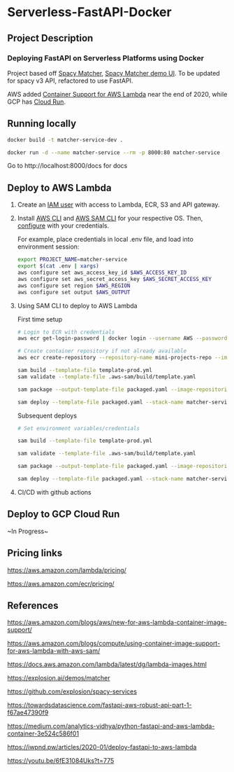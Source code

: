 # Serverless-FastAPI-Docker

## Project Description

### Deploying FastAPI on Serverless Platforms using Docker

Project based off [Spacy Matcher](https://github.com/explosion/spacy-services), [Spacy Matcher demo UI](https://explosion.ai/demos/matcher). To be updated for spacy v3 API, refactored to use FastAPI.

AWS added [Container Support for AWS Lambda](https://aws.amazon.com/blogs/aws/new-for-aws-lambda-container-image-support/) near the end of 2020, while GCP has [Cloud Run](https://cloud.google.com/run).

## Running locally

```bash
docker build -t matcher-service-dev .

docker run -d --name matcher-service --rm -p 8000:80 matcher-service
```

Go to http://localhost:8000/docs for docs


## Deploy to AWS Lambda

1. Create an [IAM user](https://console.aws.amazon.com/iam/home#/users) with access to Lambda, ECR, S3 and API gateway.

2. Install [AWS CLI](https://docs.aws.amazon.com/cli/latest/userguide/install-cliv2.html) and [AWS SAM CLI](https://docs.aws.amazon.com/serverless-application-model/latest/developerguide/serverless-sam-cli-install.html) for your respective OS. Then, [configure](https://docs.aws.amazon.com/cli/latest/userguide/cli-chap-configure.html) with your credentials. 

    For example, place credentials in local .env file, and load into environment session:

    ```bash
    export PROJECT_NAME=matcher-service
    export $(cat .env | xargs)
    aws configure set aws_access_key_id $AWS_ACCESS_KEY_ID
    aws configure set aws_secret_access_key $AWS_SECRET_ACCESS_KEY
    aws configure set region $AWS_REGION
    aws configure set output $AWS_OUTPUT
    ```

3. Using SAM CLI to deploy to AWS Lambda

    First time setup
    ```bash
    # Login to ECR with credentials
    aws ecr get-login-password | docker login --username AWS --password-stdin ${AWS_ACCOUNT_ID}.dkr.ecr.${AWS_REGION}.amazonaws.com

    # Create container repository if not already available
    aws ecr create-repository --repository-name mini-projects-repo --image-tag-mutability IMMUTABLE --image-scanning-configuration scanOnPush=true

    sam build --template-file template-prod.yml
    sam validate --template-file .aws-sam/build/template.yaml
    
    sam package --output-template-file packaged.yaml --image-repositories MatcherFunction=${AWS_ACCOUNT_ID}.dkr.ecr.${AWS_REGION}.amazonaws.com/mini-projects-repo

    sam deploy --template-file packaged.yaml --stack-name matcher-service --capabilities CAPABILITY_IAM --image-repositories MatcherFunction=${AWS_ACCOUNT_ID}.dkr.ecr.${AWS_REGION}.amazonaws.com/mini-projects-repo --region ${AWS_REGION} --no-confirm-changeset
    ```

    Subsequent deploys
    ```bash
    # Set environment variables/credentials

    sam build --template-file template-prod.yml

    sam validate --template-file .aws-sam/build/template.yaml
    
    sam package --output-template-file packaged.yaml --image-repositories MatcherFunction=${AWS_ACCOUNT_ID}.dkr.ecr.${AWS_REGION}.amazonaws.com/mini-projects-repo

    sam deploy --template-file packaged.yaml --stack-name matcher-service --capabilities CAPABILITY_IAM --image-repositories MatcherFunction=${AWS_ACCOUNT_ID}.dkr.ecr.${AWS_REGION}.amazonaws.com/mini-projects-repo --region ${AWS_REGION} --no-confirm-changeset
    ```

4.  CI/CD with github actions

## Deploy to GCP Cloud Run
~In Progress~

## Pricing links
<https://aws.amazon.com/lambda/pricing/>

<https://aws.amazon.com/ecr/pricing/>

## References

<https://aws.amazon.com/blogs/aws/new-for-aws-lambda-container-image-support/>

<https://aws.amazon.com/blogs/compute/using-container-image-support-for-aws-lambda-with-aws-sam/>

<https://docs.aws.amazon.com/lambda/latest/dg/lambda-images.html>

<https://explosion.ai/demos/matcher>

<https://github.com/explosion/spacy-services>

<https://towardsdatascience.com/fastapi-aws-robust-api-part-1-f67ae47390f9>

<https://medium.com/analytics-vidhya/python-fastapi-and-aws-lambda-container-3e524c586f01>

<https://iwpnd.pw/articles/2020-01/deploy-fastapi-to-aws-lambda>

<https://youtu.be/6fE31084Uks?t=775>
